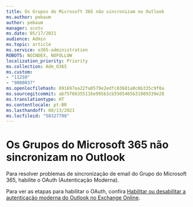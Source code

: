 ```yaml
---
title: Os Grupos do Microsoft 365 não sincronizam no Outlook
ms.author: pebaum
author: pebaum
manager: scotv
ms.date: 05/17/2021
audience: Admin
ms.topic: article
ms.service: o365-administration
ROBOTS: NOINDEX, NOFOLLOW
localization_priority: Priority
ms.collection: Adm_O365
ms.custom:
- "11250"
- "9000037"
ms.openlocfilehash: 691697ea22fa0579e2edfc83681a0c6b335c9f0a
ms.sourcegitcommit: ab75f66355116e995b3cb5505465b31989339e28
ms.translationtype: HT
ms.contentlocale: pt-BR
ms.lasthandoff: 08/13/2021
ms.locfileid: "58327798"
---
```

# <a name="microsoft-365-groups-not-synching-in-outlook"></a>Os Grupos do Microsoft 365 não sincronizam no Outlook

Para resolver problemas de sincronização de email do Grupo do Microsoft 365, habilite o OAuth (Autenticação Moderna). 

Para ver as etapas para habilitar o OAuth, confira [Habilitar ou desabilitar a autenticação moderna do Outlook no Exchange Online](https://docs.microsoft.com/exchange/clients-and-mobile-in-exchange-online/enable-or-disable-modern-authentication-in-exchange-online).